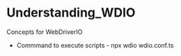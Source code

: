 # Understanding_WDIO
Concepts for WebDriverIO

- Commmand to execute scripts - npx wdio wdio.conf.ts
